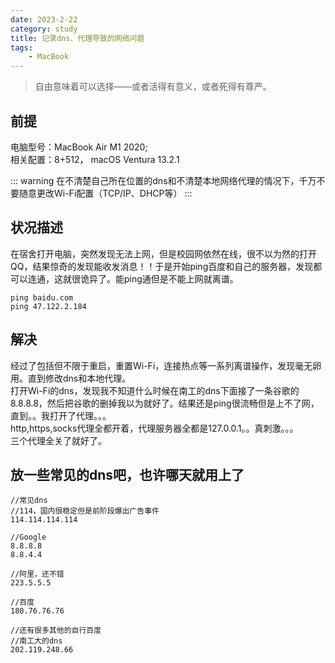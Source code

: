 ```yaml
---
date: 2023-2-22
category: study
title: 记录dns、代理导致的网络问题
tags: 
    - MacBook
---
```


> 自由意味着可以选择——或者活得有意义，或者死得有尊严。

<!-- more -->
## 前提

电脑型号：MacBook Air M1 2020;  
相关配置：8+512， macOS Ventura 13.2.1

::: warning
在不清楚自己所在位置的dns和不清楚本地网络代理的情况下，千万不要随意更改Wi-Fi配置（TCP/IP、DHCP等）
:::

## 状况描述

在宿舍打开电脑，突然发现无法上网，但是校园网依然在线，很不以为然的打开QQ，结果惊奇的发现能收发消息！！于是开始ping百度和自己的服务器，发现都可以连通，这就很诡异了。能ping通但是不能上网就离谱。

```
ping baidu.com
ping 47.122.2.184
```
## 解决

经过了包括但不限于重启，重置Wi-Fi，连接热点等一系列离谱操作，发现毫无卵用。直到修改dns和本地代理。  
打开Wi-Fi的dns，发现我不知道什么时候在南工的dns下面接了一条谷歌的8.8.8.8，然后把谷歌的删掉我以为就好了。结果还是ping很流畅但是上不了网，直到。。我打开了代理。。。  
http,https,socks代理全都开着，代理服务器全都是127.0.0.1。。真刺激。。。  
三个代理全关了就好了。  

## 放一些常见的dns吧，也许哪天就用上了
```
//常见dns
//114，国内很稳定但是前阶段爆出广告事件
114.114.114.114

//Google
8.8.8.8
8.8.4.4

//阿里，还不错
223.5.5.5

//百度
180.76.76.76

//还有很多其他的自行百度
//南工大的dns
202.119.248.66
```
